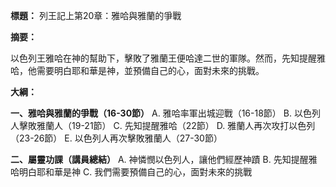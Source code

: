 **標題：** 列王記上第20章：雅哈與雅蘭的爭戰

**摘要：**

以色列王雅哈在神的幫助下，擊敗了雅蘭王便哈達二世的軍隊。然而，先知提醒雅哈，他需要明白耶和華是神，並預備自己的心，面對未來的挑戰。

**大綱：**

**一、雅哈與雅蘭的爭戰（16-30節）**
    A. 雅哈率軍出城迎戰（16-18節）
    B. 以色列人擊敗雅蘭人（19-21節）
    C. 先知提醒雅哈（22節）
    D. 雅蘭人再次攻打以色列（23-26節）
    E. 以色列人再次擊敗雅蘭人（27-30節）

**二、屬靈功課（講員總結）**
    A. 神憐憫以色列人，讓他們經歷神蹟
    B. 先知提醒雅哈明白耶和華是神
    C. 我們需要預備自己的心，面對未來的挑戰